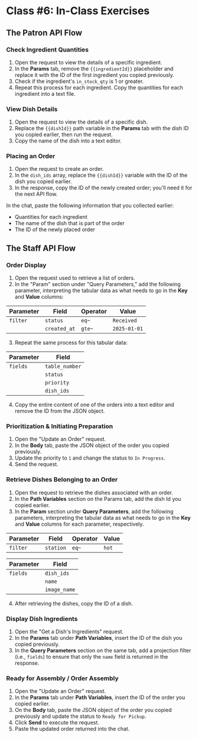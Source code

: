 # Class #6: In-Class Exercises

## The Patron API Flow

### Check Ingredient Quantities

1. Open the request to view the details of a specific ingredient.
2. In the **Params** tab, remove the `{{ingredientId}}` placeholder and replace it with the ID of the first ingredient you copied previously.
3. Check if the ingredient's `in_stock_qty` is 1 or greater.
4. Repeat this process for each ingredient. Copy the quantities for each ingredient into a text file.

### View Dish Details

1. Open the request to view the details of a specific dish.
2. Replace the `{{dishId}}` path variable in the **Params** tab with the dish ID you copied earlier, then run the request.
3. Copy the name of the dish into a text editor.

### Placing an Order

1. Open the request to create an order.
2. In the `dish_ids` array, replace the `{{dishId}}` variable with the ID of the dish you copied earlier.
3. In the response, copy the ID of the newly created order; you'll need it for the next API flow.

In the chat, paste the following information that you collected earlier:

- Quantities for each ingredient
- The name of the dish that is part of the order
- The ID of the newly placed order

## The Staff API Flow

### Order Display

1. Open the request used to retrieve a list of orders.
2. In the "Param" section under "Query Parameters," add the following parameter, interpreting the tabular data as what needs to go in the **Key** and **Value** columns:

| Parameter | Field        | Operator | Value        |
| --------- | ------------ | -------- | ------------ |
| `filter`  | `status`     | `eq~`    | `Received`   |
|           | `created_at` | `gte~`   | `2025-01-01` |

3. Repeat the same process for this tabular data:

| Parameter | Field          |
| --------- | -------------- |
| `fields`  | `table_number` |
|           | `status`       |
|           | `priority`     |
|           | `dish_ids`     |

4. Copy the entire content of one of the orders into a text editor and remove the ID from the JSON object.

### Prioritization & Initiating Preparation

1. Open the "Update an Order" request.
2. In the **Body** tab, paste the JSON object of the order you copied previously.
3. Update the priority to `1` and change the status to `In Progress`.
4. Send the request.

### Retrieve Dishes Belonging to an Order

1. Open the request to retrieve the dishes associated with an order.
2. In the **Path Variables** section on the Params tab, add the dish Id you copied earlier.
3. In the **Param** section under **Query Parameters**, add the following parameters, interpreting the tabular data as what needs to go in the **Key** and **Value** columns for each parameter, respectively.

| Parameter | Field     | Operator | Value |
| --------- | --------- | -------- | ----- |
| `filter`  | `station` | `eq~`    | `hot` |

| Parameter | Field        |
| --------- | ------------ |
| `fields`  | `dish_ids`   |
|           | `name`       |
|           | `image_name` |

4. After retrieving the dishes, copy the ID of a dish.

### Display Dish Ingredients

1. Open the "Get a Dish's Ingredients" request.
2. In the **Params** tab under **Path Variables**, insert the ID of the dish you copied previously.
3. In the **Query Parameters** section on the same tab, add a projection filter (i.e., `fields`) to ensure that only the `name` field is returned in the response.

### Ready for Assembly / Order Assembly

1. Open the "Update an Order" request.
2. In the **Params** tab under **Path Variables**, insert the ID of the order you copied earlier.
3. On the **Body** tab, paste the JSON object of the order you copied previously and update the status to `Ready for Pickup`.
4. Click **Send** to execute the request.
5. Paste the updated order returned into the chat.
